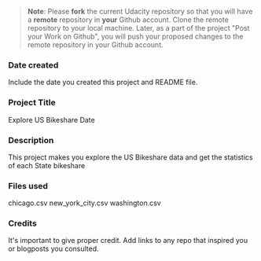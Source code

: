 >**Note**: Please **fork** the current Udacity repository so that you will have a **remote** repository in **your** Github account. Clone the remote repository to your local machine. Later, as a part of the project "Post your Work on Github", you will push your proposed changes to the remote repository in your Github account.

### Date created
Include the date you created this project and README file.

### Project Title
Explore US Bikeshare Date

### Description
This project makes you explore the US Bikeshare data and get the statistics of each State bikeshare

### Files used
chicago.csv 
new_york_city.csv
washington.csv

### Credits
It's important to give proper credit. Add links to any repo that inspired you or blogposts you consulted.

